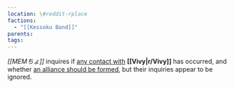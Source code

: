 ```yaml
---
location: \#reddit-rplace
factions:
  - "[[Kessoku Band]]"
parents: 
tags: 
---
```

*[[MEMちょ]]* inquires if [any contact with](https://discord.com/channels/1093664259273130084/1131230952119615600/1131581322930966629) **[[Vivy|r/Vivy]]** has occurred, and whether [an alliance should be formed](https://discord.com/channels/1093664259273130084/1131230952119615600/1131581350529474652), but their inquiries appear to be ignored.
